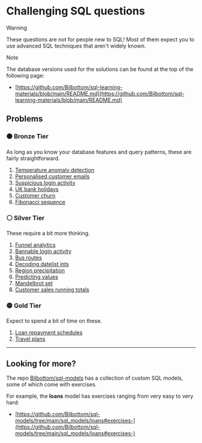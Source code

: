 # Challenging SQL questions

> [!WARNING]
>
> These questions are not for people new to SQL! Most of them expect you to use advanced SQL techniques that aren't widely known.

> [!NOTE]
>
> The database versions used for the solutions can be found at the top of the following page:
>
> - [https://github.com/Bilbottom/sql-learning-materials/blob/main/README.md](https://github.com/Bilbottom/sql-learning-materials/blob/main/README.md)

## Problems

### 🟤 Bronze Tier

As long as you know your database features and query patterns, these are fairly straightforward.

1. [Temperature anomaly detection](problems/bronze/temperature-anomaly-detection.md)
2. [Personalised customer emails](problems/bronze/personalised-customer-emails.md)
3. [Suspicious login activity](problems/bronze/suspicious-login-activity.md)
4. [UK bank holidays](problems/bronze/uk-bank-holidays.md)
5. [Customer churn](problems/bronze/customer-churn.md)
6. [Fibonacci sequence](problems/bronze/fibonacci-sequence.md)

### ⚪ Silver Tier

These require a bit more thinking.

1. [Funnel analytics](problems/silver/funnel-analytics.md)
2. [Bannable login activity](problems/silver/bannable-login-activity.md)
3. [Bus routes](problems/silver/bus-routes.md)
4. [Decoding datelist ints](problems/silver/decoding-datelist-ints.md)
5. [Region precipitation](problems/silver/region-precipitation.md)
6. [Predicting values](problems/silver/predicting-values.md)
7. [Mandelbrot set](problems/silver/mandelbrot-set.md)
8. [Customer sales running totals](problems/silver/customer-sales-running-totals.md)

### 🟡 Gold Tier

Expect to spend a bit of time on these.

1. [Loan repayment schedules](problems/gold/loan-repayment-schedule.md)
2. [Travel plans](problems/gold/travel-plans.md)

---

## Looking for more?

The repo [Bilbottom/sql-models](https://github.com/Bilbottom/sql-models) has a collection of custom SQL models, some of which come with exercises.

For example, the **loans** model has exercises ranging from very easy to very hard:

- [https://github.com/Bilbottom/sql-models/tree/main/sql_models/loans#exercises-](https://github.com/Bilbottom/sql-models/tree/main/sql_models/loans#exercises-)
